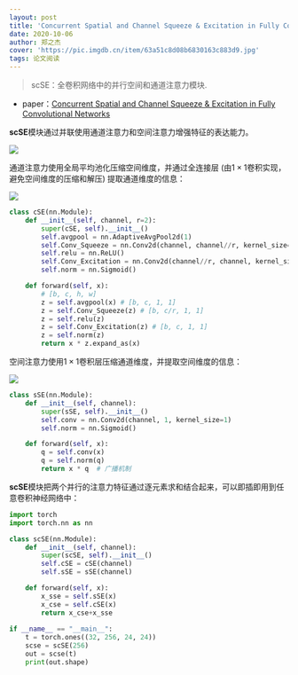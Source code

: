 ```yaml
---
layout: post
title: 'Concurrent Spatial and Channel Squeeze & Excitation in Fully Convolutional Networks'
date: 2020-10-06
author: 郑之杰
cover: 'https://pic.imgdb.cn/item/63a51c8d08b6830163c883d9.jpg'
tags: 论文阅读
---
```


> scSE：全卷积网络中的并行空间和通道注意力模块.

- paper：[Concurrent Spatial and Channel Squeeze & Excitation in Fully Convolutional Networks](https://arxiv.org/abs/1803.02579v2)

**scSE**模块通过并联使用通道注意力和空间注意力增强特征的表达能力。

![](https://pic.imgdb.cn/item/63a51eee08b6830163cb93b0.jpg)

通道注意力使用全局平均池化压缩空间维度，并通过全连接层 (由$1 \times 1$卷积实现，避免空间维度的压缩和解压) 提取通道维度的信息：

![](https://pic.imgdb.cn/item/63a51f1608b6830163cbc443.jpg)

```python
class cSE(nn.Module):
    def __init__(self, channel, r=2):
        super(cSE, self).__init__()
        self.avgpool = nn.AdaptiveAvgPool2d(1)
        self.Conv_Squeeze = nn.Conv2d(channel, channel//r, kernel_size=1)
        self.relu = nn.ReLU()
        self.Conv_Excitation = nn.Conv2d(channel//r, channel, kernel_size=1)
        self.norm = nn.Sigmoid()

    def forward(self, x):
        # [b, c, h, w]
        z = self.avgpool(x) # [b, c, 1, 1]
        z = self.Conv_Squeeze(z) # [b, c/r, 1, 1]
        z = self.relu(z)
        z = self.Conv_Excitation(z) # [b, c, 1, 1]
        z = self.norm(z)
        return x * z.expand_as(x)
```

空间注意力使用$1 \times 1$卷积层压缩通道维度，并提取空间维度的信息：

![](https://pic.imgdb.cn/item/63a51f3d08b6830163cbf152.jpg)

```python
class sSE(nn.Module):
    def __init__(self, channel):
        super(sSE, self).__init__()
        self.conv = nn.Conv2d(channel, 1, kernel_size=1)
        self.norm = nn.Sigmoid()

    def forward(self, x):
        q = self.conv(x)
        q = self.norm(q)
        return x * q  # 广播机制
```

**scSE**模块把两个并行的注意力特征通过逐元素求和结合起来，可以即插即用到任意卷积神经网络中：

```python
import torch
import torch.nn as nn

class scSE(nn.Module):
    def __init__(self, channel):
        super(scSE, self).__init__()
        self.cSE = cSE(channel)
        self.sSE = sSE(channel)

    def forward(self, x):
        x_sse = self.sSE(x)
        x_cse = self.cSE(x)
        return x_cse+x_sse
		
if __name__ == "__main__":
    t = torch.ones((32, 256, 24, 24))
    scse = scSE(256)
    out = scse(t)
    print(out.shape)
```